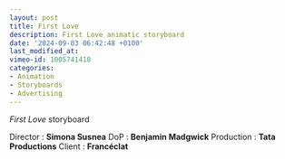 ```yaml
---
layout: post
title: First Love
description: First Love animatic storyboard
date: '2024-09-03 06:42:48 +0100'
last_modified_at:
vimeo-id: 1005741410
categories:
- Animation
- Storyboards
- Advertising
---
```


*First Love* storyboard

Director : **Simona Susnea**
DoP : **Benjamin Madgwick**
Production : **Tata Productions**
Client : **Francéclat**